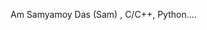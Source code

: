 Am Samyamoy Das (Sam) , C/C++, Python....
<!---
samyamoy1/samyamoy1 is a ✨ special ✨ repository because its `README.md` (this file) appears on your GitHub profile.
You can click the Preview link to take a look at your changes.
--->
